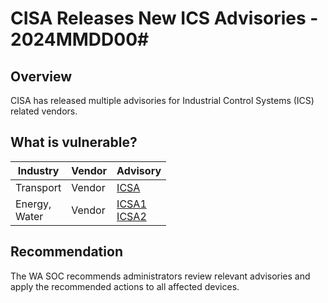 # CISA Releases New ICS Advisories - 2024MMDD00\#

## Overview

CISA has released multiple advisories for Industrial Control Systems (ICS) related vendors.

## What is vulnerable?

| Industry            | Vendor | Advisory                          |
| ------------------- | ------ | --------------------------------- |
| Transport           | Vendor | [ICSA](URL)                       |
| Energy, </br> Water | Vendor | [ICSA1](URL1) </br> [ICSA2](URL2) |

## Recommendation

The WA SOC recommends administrators review relevant advisories and apply the recommended actions to all affected devices.
